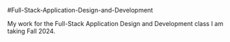#Full-Stack-Application-Design-and-Development

My work for the Full-Stack Application Design and Development class I am taking Fall 2024. 
